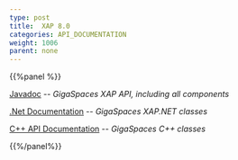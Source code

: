 ```yaml
---
type: post
title:  XAP 8.0
categories: API_DOCUMENTATION
weight: 1006
parent: none
---
```


{{%panel  %}}

[Javadoc](http://www.gigaspaces.com/docs/JavaDoc8.0/index.html) -- _GigaSpaces XAP API, including all components_

[.Net Documentation](http://www.gigaspaces.com/docs/dotnetdocs8.0) -- _GigaSpaces XAP.NET classes_

[C+\+ API Documentation](http://www.gigaspaces.com/docs/cppdocs8.0) -- _GigaSpaces C+\+ classes_

 {{%/panel%}}
